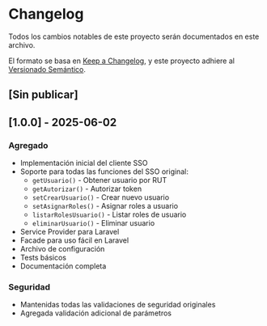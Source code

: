 # Changelog

Todos los cambios notables de este proyecto serán documentados en este archivo.

El formato se basa en [Keep a Changelog](https://keepachangelog.com/es-ES/1.0.0/),
y este proyecto adhiere al [Versionado Semántico](https://semver.org/lang/es/).

## [Sin publicar]

## [1.0.0] - 2025-06-02

### Agregado

-   Implementación inicial del cliente SSO
-   Soporte para todas las funciones del SSO original:
    -   `getUsuario()` - Obtener usuario por RUT
    -   `getAutorizar()` - Autorizar token
    -   `setCrearUsuario()` - Crear nuevo usuario
    -   `setAsignarRoles()` - Asignar roles a usuario
    -   `listarRolesUsuario()` - Listar roles de usuario
    -   `eliminarUsuario()` - Eliminar usuario
-   Service Provider para Laravel
-   Facade para uso fácil en Laravel
-   Archivo de configuración
-   Tests básicos
-   Documentación completa

### Seguridad

-   Mantenidas todas las validaciones de seguridad originales
-   Agregada validación adicional de parámetros
